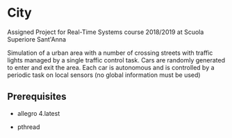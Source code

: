 # City
Assigned Project for Real-Time Systems course 2018/2019 at Scuola Superiore Sant'Anna

Simulation of a urban area with a number of crossing streets with traffic lights managed by a single traffic control task. Cars are randomly generated to enter and exit the area. Each car is autonomous and is controlled by a periodic task on local sensors (no global information must be used)
## Prerequisites
- allegro 4.latest
* pthread